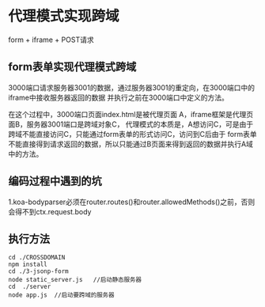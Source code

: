 代理模式实现跨域
========

form + iframe + POST请求

## form表单实现代理模式跨域
3000端口请求服务器3001的数据，通过服务器3001的重定向，在3000端口中的iframe中接收服务器返回的数据
并执行之前在3000端口中定义的方法。

在这个过程中，3000端口页面index.html是被代理页面 A，iframe框架是代理页面B，服务器3001端口是跨域对象C，
代理模式的本质是，A想访问C，可是由于跨域不能直接访问C，只能通过form表单的形式访问C，访问到C后由于
form表单不能直接得到请求返回的数据，所以只能通过B页面来得到返回的数据并执行A域中的方法。
## 编码过程中遇到的坑
1.koa-bodyparser必须在router.routes()和router.allowedMethods()之前，否则会得不到ctx.request.body

## 执行方法
```
cd ./CROSSDOMAIN
npm install
cd ./3-jsonp-form   
node static_server.js   //启动静态服务器
cd  ./server
node app.js  //启动要跨域的服务器
```
